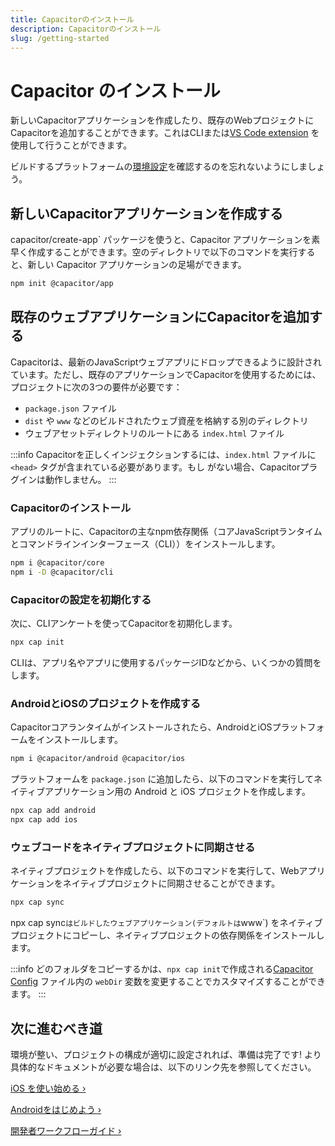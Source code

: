 ```yaml
---
title: Capacitorのインストール
description: Capacitorのインストール
slug: /getting-started
---
```


# Capacitor のインストール

新しいCapacitorアプリケーションを作成したり、既存のWebプロジェクトにCapacitorを追加することができます。これはCLIまたは[VS Code extension](vscode/getting-started) を使用して行うことができます。

ビルドするプラットフォームの[環境設定](/docs/getting-started/environment-setup)を確認するのを忘れないようにしましょう。

## 新しいCapacitorアプリケーションを作成する

capacitor/create-app` パッケージを使うと、Capacitor アプリケーションを素早く作成することができます。空のディレクトリで以下のコマンドを実行すると、新しい Capacitor アプリケーションの足場ができます。

```bash
npm init @capacitor/app
```

## 既存のウェブアプリケーションにCapacitorを追加する

Capacitorは、最新のJavaScriptウェブアプリにドロップできるように設計されています。ただし、既存のアプリケーションでCapacitorを使用するためには、プロジェクトに次の3つの要件が必要です：

- `package.json` ファイル
- `dist` や `www` などのビルドされたウェブ資産を格納する別のディレクトリ
- ウェブアセットディレクトリのルートにある `index.html` ファイル

:::info
Capacitorを正しくインジェクションするには、`index.html` ファイルに `<head>` タグが含まれている必要があります。もし
がない場合、Capacitorプラグインは動作しません。
:::

### Capacitorのインストール

アプリのルートに、Capacitorの主なnpm依存関係（コアJavaScriptランタイムとコマンドラインインターフェース（CLI））をインストールします。

```bash
npm i @capacitor/core
npm i -D @capacitor/cli
```

### Capacitorの設定を初期化する

次に、CLIアンケートを使ってCapacitorを初期化します。

```bash
npx cap init
```

CLIは、アプリ名やアプリに使用するパッケージIDなどから、いくつかの質問をします。

### AndroidとiOSのプロジェクトを作成する

Capacitorコアランタイムがインストールされたら、AndroidとiOSプラットフォームをインストールします。

```bash
npm i @capacitor/android @capacitor/ios
```

プラットフォームを `package.json` に追加したら、以下のコマンドを実行してネイティブアプリケーション用の Android と iOS プロジェクトを作成します。

```bash
npx cap add android
npx cap add ios
```

### ウェブコードをネイティブプロジェクトに同期させる

ネイティブプロジェクトを作成したら、以下のコマンドを実行して、Webアプリケーションをネイティブプロジェクトに同期させることができます。

```bash
npx cap sync
```

npx cap sync` はビルドしたウェブアプリケーション(デフォルトは `www`) をネイティブプロジェクトにコピーし、ネイティブプロジェクトの依存関係をインストールします。

:::info
どのフォルダをコピーするかは、`npx cap init`で作成される[Capacitor Config](/docs/config) ファイル内の `webDir` 変数を変更することでカスタマイズすることができます。
:::

## 次に進むべき道

環境が整い、プロジェクトの構成が適切に設定されれば、準備は完了です! より具体的なドキュメントが必要な場合は、以下のリンク先を参照してください。

[iOS を使い始める &#8250;](/docs/ios)

[Androidをはじめよう &#8250;](/docs/android)

[開発者ワークフローガイド &#8250;](/docs/basics/workflow)

